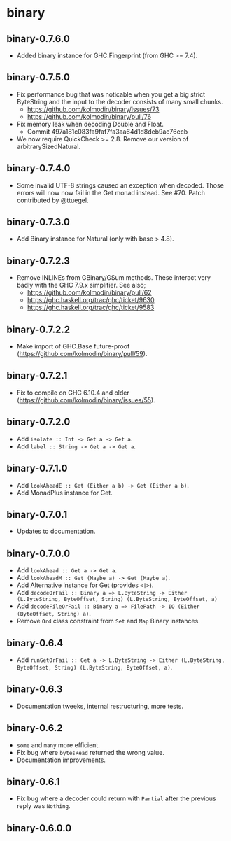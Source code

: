 binary
======

binary-0.7.6.0
--------------

- Added binary instance for GHC.Fingerprint (from GHC >= 7.4).

binary-0.7.5.0
--------------

- Fix performance bug that was noticable when you get a big strict ByteString
  and the input to the decoder consists of many small chunks.
    - https://github.com/kolmodin/binary/issues/73
    - https://github.com/kolmodin/binary/pull/76
- Fix memory leak when decoding Double and Float.
    - Commit 497a181c083fa9faf7fa3aa64d1d8deb9ac76ecb
- We now require QuickCheck >= 2.8. Remove our version of arbitrarySizedNatural.

binary-0.7.4.0
--------------

- Some invalid UTF-8 strings caused an exception when decoded. Those errors will
  now now fail in the Get monad instead. See #70.
  Patch contributed by @ttuegel.

binary-0.7.3.0
--------------

- Add Binary instance for Natural (only with base > 4.8).

binary-0.7.2.3
--------------

- Remove INLINEs from GBinary/GSum methods. These interact very badly with the
  GHC 7.9.x simplifier. See also;
     - https://github.com/kolmodin/binary/pull/62
     - https://ghc.haskell.org/trac/ghc/ticket/9630
     - https://ghc.haskell.org/trac/ghc/ticket/9583

binary-0.7.2.2
--------------

- Make import of GHC.Base future-proof (https://github.com/kolmodin/binary/pull/59).

binary-0.7.2.1
--------------

- Fix to compile on GHC 6.10.4 and older (https://github.com/kolmodin/binary/issues/55).

binary-0.7.2.0
--------------

- Add `isolate :: Int -> Get a -> Get a`.
- Add `label :: String -> Get a -> Get a`.

binary-0.7.1.0
--------------

- Add `lookAheadE :: Get (Either a b) -> Get (Either a b)`.
- Add MonadPlus instance for Get. 


binary-0.7.0.1
--------------

- Updates to documentation.

binary-0.7.0.0
--------------

- Add `lookAhead :: Get a -> Get a`.
- Add `lookAheadM :: Get (Maybe a) -> Get (Maybe a)`.
- Add Alternative instance for Get (provides `<|>`).
- Add `decodeOrFail :: Binary a => L.ByteString -> Either (L.ByteString, ByteOffset, String) (L.ByteString, ByteOffset, a)`
- Add `decodeFileOrFail :: Binary a => FilePath -> IO (Either (ByteOffset, String) a)`.
- Remove `Ord` class constraint from `Set` and `Map` Binary instances.

binary-0.6.4
------------

- Add `runGetOrFail :: Get a -> L.ByteString -> Either (L.ByteString, ByteOffset, String) (L.ByteString, ByteOffset, a)`.

binary-0.6.3
------------

- Documentation tweeks, internal restructuring, more tests.

binary-0.6.2
------------

- `some` and `many` more efficient.
- Fix bug where `bytesRead` returned the wrong value.
- Documentation improvements.

binary-0.6.1
------------

- Fix bug where a decoder could return with `Partial` after the previous reply was `Nothing`.

binary-0.6.0.0
--------------
